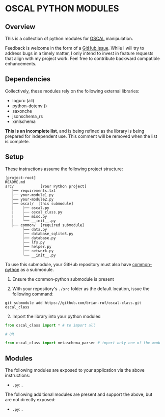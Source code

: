 # OSCAL PYTHON MODULES

## Overview
This is a collection of python modules for [OSCAL](https://pages.nist.gov/OSCAL) manipulation. 

Feedback is welcome in the form of a [GitHub issue](https://github.com/brian-ruf/oscal-class/issues). While I will try to address bugs in a timely matter, I only intend to invest in feature requests that align with my project work. Feel free to contribute backward compatible enhancements.

## Dependencies

Collectively, these modules rely on the following external libraries:

- loguru (all)
- python-dotenv ()
- saxonche
- jsonschema_rs
- xmlschema

**This is an incomplete list**, and is being refined as the library is being prepared for independent use. This comment will be removed when the list is complete.


## Setup

These instructions assume the following project structure:

```
[project-root]
README.md
src/            [Your Python project]
   ├── requirements.txt
   ├── your-module1.py
   ├── your-module2.py
   ├── oscal/  [this submodule]
   |    ├── oscal.py
   |    ├── oscal_class.py
   |    ├── misc.py
   |    └── __init__.py
   ├── common/  [required submodule]
        ├── data.py
        ├── database_sqlite3.py
        ├── database.py
        ├── lfs.py
        ├── helper.py
        ├── network.py
        └── __init__.py
```

To use this submodule, your GitHub repository must also have [common-python](https://github.com/brian-ruf/common-python) as a submodule.

1. Ensure the common-python submodule is present


1. With your repository's `./src` folder as the default location, issue the following command:
```
git submodule add https://github.com/brian-ruf/oscal-class.git oscal_class
```

2. Import the library into your python modules:

```python
from oscal_class import * # to import all

# OR

from oscal_class import metaschema_parser # import only one of the modules
```

## Modules

The following modules are exposed to your application via the above instructions:

- `.py`: .

The following additional modules are present and support the above, but are not directly exposed:

- `.py`: .
